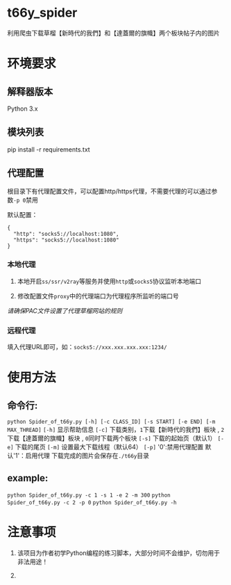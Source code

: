 # t66y_spider

利用爬虫下载草榴【新時代的我們】和【達蓋爾的旗幟】两个板块帖子内的图片 

# 环境要求

## 解释器版本

Python 3.x

## 模块列表

pip install -r requirements.txt

## 代理配置

根目录下有代理配置文件，可以配置http/https代理，不需要代理的可以通过参数`-p 0`禁用

默认配置：
```
{
  "http": "socks5://localhost:1080",
  "https": "socks5://localhost:1080"
}
```

### 本地代理

1. 本地开启`ss/ssr/v2ray`等服务并使用`http`或`socks5`协议监听本地端口

2. 修改配置文件`proxy`中的代理端口为代理程序所监听的端口号
   
*请确保PAC文件设置了代理草榴网站的规则*

### 远程代理

填入代理URL即可，如：`socks5://xxx.xxx.xxx.xxx:1234/`

# 使用方法

## 命令行:

```python Spider_of_t66y.py [-h] [-c CLASS_ID] [-s START] [-e END] [-m MAX_THREAD]```
```[-h]``` 显示帮助信息
```[-c]``` 下载类别，```1```下载【新時代的我們】板块 , ```2```下载【達蓋爾的旗幟】板块 , ```0```同时下载两个板块
```[-s]``` 下载的起始页（默认1）
```[-e]``` 下载的尾页
```[-m]``` 设置最大下载线程（默认64）
```[-p]``` '0':禁用代理配置  默认'1'：启用代理 
下载完成的图片会保存在`./t66y`目录

## example:

```python Spider_of_t66y.py -c 1 -s 1 -e 2 -m 300```
```python Spider_of_t66y.py -c 2 -p 0```
```python Spider_of_t66y.py -h```

# 注意事项

1. 该项目为作者初学Python编程的练习脚本，大部分时间不会维护，切勿用于非法用途！

2. 